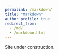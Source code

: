 ```yaml
---
permalink: /markdown/
title: "Markdown"
author_profile: true
redirect_from: 
  - /md/
  - /markdown.html
---
```

Site under construction.